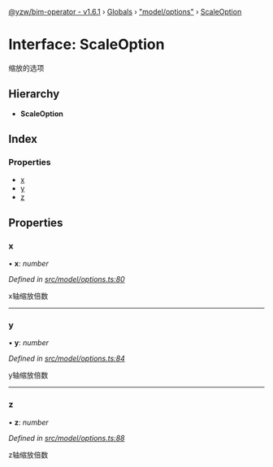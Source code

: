 [@yzw/bim-operator - v1.6.1](../README.md) › [Globals](../globals.md) › ["model/options"](../modules/_model_options_.md) › [ScaleOption](_model_options_.scaleoption.md)

# Interface: ScaleOption

缩放的选项

## Hierarchy

* **ScaleOption**

## Index

### Properties

* [x](_model_options_.scaleoption.md#x)
* [y](_model_options_.scaleoption.md#y)
* [z](_model_options_.scaleoption.md#z)

## Properties

###  x

• **x**: *number*

*Defined in [src/model/options.ts:80](https://github.com/youkaisteve/bim-operator/blob/dd4687d/src/model/options.ts#L80)*

x轴缩放倍数

___

###  y

• **y**: *number*

*Defined in [src/model/options.ts:84](https://github.com/youkaisteve/bim-operator/blob/dd4687d/src/model/options.ts#L84)*

y轴缩放倍数

___

###  z

• **z**: *number*

*Defined in [src/model/options.ts:88](https://github.com/youkaisteve/bim-operator/blob/dd4687d/src/model/options.ts#L88)*

z轴缩放倍数
